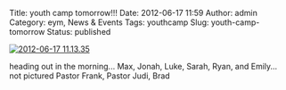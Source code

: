 Title: youth camp tomorrow!!!
Date: 2012-06-17 11:59
Author: admin
Category: eym, News &amp; Events
Tags: youthcamp
Slug: youth-camp-tomorrow
Status: published

[![](http://ffc-upstate.org/wp-content/uploads/2012/06/2012-06-17-11.13.35-1024x768.jpg "2012-06-17 11.13.35")](http://ffc-upstate.org/wp-content/uploads/2012/06/2012-06-17-11.13.35.jpg)

heading out in the morning... Max, Jonah, Luke, Sarah, Ryan, and
Emily... not pictured Pastor Frank, Pastor Judi, Brad
